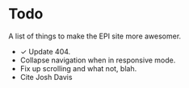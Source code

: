 Todo
====

A list of things to make the EPI site more awesomer. 

- ✓ Update 404.
- Collapse navigation when in responsive mode.
- Fix up scrolling and what not, blah.
- Cite Josh Davis
